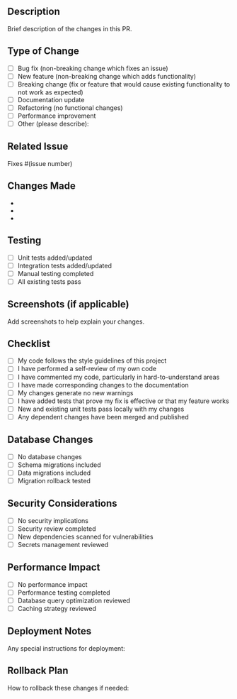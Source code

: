 ## Description
Brief description of the changes in this PR.

## Type of Change
- [ ] Bug fix (non-breaking change which fixes an issue)
- [ ] New feature (non-breaking change which adds functionality)
- [ ] Breaking change (fix or feature that would cause existing functionality to not work as expected)
- [ ] Documentation update
- [ ] Refactoring (no functional changes)
- [ ] Performance improvement
- [ ] Other (please describe):

## Related Issue
Fixes #(issue number)

## Changes Made
- 
- 
- 

## Testing
- [ ] Unit tests added/updated
- [ ] Integration tests added/updated
- [ ] Manual testing completed
- [ ] All existing tests pass

## Screenshots (if applicable)
Add screenshots to help explain your changes.

## Checklist
- [ ] My code follows the style guidelines of this project
- [ ] I have performed a self-review of my own code
- [ ] I have commented my code, particularly in hard-to-understand areas
- [ ] I have made corresponding changes to the documentation
- [ ] My changes generate no new warnings
- [ ] I have added tests that prove my fix is effective or that my feature works
- [ ] New and existing unit tests pass locally with my changes
- [ ] Any dependent changes have been merged and published

## Database Changes
- [ ] No database changes
- [ ] Schema migrations included
- [ ] Data migrations included
- [ ] Migration rollback tested

## Security Considerations
- [ ] No security implications
- [ ] Security review completed
- [ ] New dependencies scanned for vulnerabilities
- [ ] Secrets management reviewed

## Performance Impact
- [ ] No performance impact
- [ ] Performance testing completed
- [ ] Database query optimization reviewed
- [ ] Caching strategy reviewed

## Deployment Notes
Any special instructions for deployment:


## Rollback Plan
How to rollback these changes if needed: